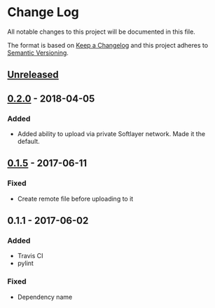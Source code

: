 # Change Log
All notable changes to this project will be documented in this file.

The format is based on [Keep a Changelog](http://keepachangelog.com/)
and this project adheres to [Semantic Versioning](http://semver.org/).

## [Unreleased]

## [0.2.0][] - 2018-04-05
### Added
-   Added ability to upload via private Softlayer network. Made it the 
    default.

## [0.1.5][] - 2017-06-11
### Fixed
-   Create remote file before uploading to it

## 0.1.1 - 2017-06-02
### Added
-   Travis CI
-   pylint

### Fixed
-   Dependency name

[Unreleased]: https://github.ibm.com/apset/backwork-upload-softlayer/compare/0.2.0...HEAD
[0.2.0]: https://github.ibm.com/apset/backwork-upload-softlayer/compare/0.1.5...0.2.0
[0.1.5]: https://github.ibm.com/apset/backwork-upload-softlayer/compare/0.1.1...0.1.5
